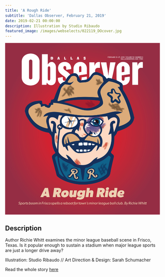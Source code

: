 ```yaml
---
title: 'A Rough Ride'
subtitle: 'Dallas Observer, February 21, 2019'
date: 2019-02-21 00:00:00
description: Illustration by Studio Ribaudo
featured_image: /images/webselects/022119_DOcover.jpg
---
```


![](/images/webselects/022119_DOcover.jpg)

## Description

Author Richie Whitt examines the minor league baseball scene in Frisco, Texas. Is it popular enough to sustain a stadium when major league sports are just a longer drive away?

Illustration: Studio Ribaudo // Art Direction & Design: Sarah Schumacher

Read the whole story [here](https://www.dallasobserver.com/news/friscos-sports-complex-grows-bringing-mixed-blessings-to-roughriders-11567460)